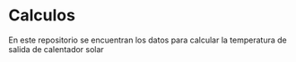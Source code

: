 # Calculos
En este repositorio se encuentran los datos para calcular la temperatura de salida de calentador solar 
